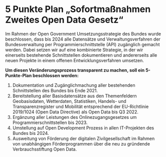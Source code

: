 # 5 Punkte Plan „Sofortmaßnahmen Zweites Open Data Gesetz“
Im Rahmen der Open Government Umsetzungsstrategie des Bundes wurde beschlossen, dass bis 2024 alle Datensätze und Verwaltungsverfahren der Bundesverwaltung per Programmierschnittstelle (API) zugänglich gemacht werden. Dabei setzen wir auf eine kombinierte Strategie, in der wir einerseits bestehende Schnittstellen dokumentieren und andererseits alle neuen Projekte in einem offenen Entwicklungsverfahren umsetzen.

**Um diesen Veränderungsprozess transparent zu machen, soll ein 5-Punkte-Plan beschlossen werden:**

1. Dokumentation und Zugänglichmachung aller bestehenden Schnittstellen des Bundes bis Ende 2021.
2. Bereitstellung aller Basisdatensätze aus den Themenfeldern Geobasisdaten, Wetterdaten, Statistiken, Handels- und Transparenzregister und Mobilität entsprechend der EU-Richtlinie 2019/1024 (Open Data Directive) als Open Data bis Q3 2022.
3. Ergänzung aller Leistungen des Onlinezugangsgesetzes um Programmierschnittstellen bis 2023.
4. Umstellung auf Open Development Prozess in allen IT-Projekten des Bundes bis 2024.
5. Ausweitung von Förderung der digitalen Zivilgesellschaft im Rahmen von unabhängigen Förderprogrammen über die neu zu gründende Verbrauchsstiftung Open Data.
